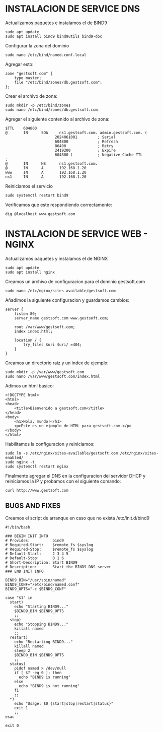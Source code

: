 

# INSTALACION DE SERVICE DNS

Actualizamos paquetes e instalamos el de BIND9

```shell
sudo apt update
sudo apt install bind9 bind9utils bind9-doc
```

Configurar la zona del dominio

```shell
sudo nano /etc/bind/named.conf.local
```

Agregar esto:

```shell
zone "gestsoft.com" {
    type master;
    file "/etc/bind/zones/db.gestsoft.com";
};
```

Crear el archivo de zona:

```shell
sudo mkdir -p /etc/bind/zones
sudo nano /etc/bind/zones/db.gestsoft.com
```

Agregar el siguiente contenido al archivo de zona:

```shell
$TTL    604800
@       IN      SOA     ns1.gestsoft.com. admin.gestsoft.com. (
                      2024061001         ; Serial
                      604800             ; Refresh
                      86400              ; Retry
                      2419200            ; Expire
                      604800 )           ; Negative Cache TTL
;
@       IN      NS      ns1.gestsoft.com.
@       IN      A       192.168.1.20
www     IN      A       192.168.1.20
ns1     IN      A       192.168.1.20

```

Reiniciamos el servicio

```shell
sudo systemctl restart bind9
```

Verificamos que este respondiendo correctamente:

```shell
dig @localhost www.gestsoft.com
```

# INSTALACION DE SERVICE WEB - NGINX

Actualizamos paquetes y instalamos el de NGINX

```shell
sudo apt update
sudo apt install nginx
```

Creamos un archivo de configuracion para el dominio gestsoft.com

```shell
sudo nano /etc/nginx/sites-available/gestsoft.com
```

Añadimos la siguiente configuracion y guardamos cambios:

```shell
server {
    listen 80;
    server_name gestsoft.com www.gestsoft.com;

    root /var/www/gestsoft.com;
    index index.html;

    location / {
        try_files $uri $uri/ =404;
    }
}
```

Creamos un directorio raiz y un index de ejemplo:

```shell
sudo mkdir -p /var/www/gestsoft.com
sudo nano /var/www/gestsoft.com/index.html
```

Adimos un html basico:

<!DOCTYPE html>

```shell
<!DOCTYPE html>
<html>
<head>
    <title>Bienvenido a gestsoft.com</title>
</head>
<body>
    <h1>Hola, mundo!</h1>
    <p>Este es un ejemplo de HTML para gestsoft.com.</p>
</body>
</html>

```

Habilitamos la configuracion y reiniciamos:

```shell
sudo ln -s /etc/nginx/sites-available/gestsoft.com /etc/nginx/sites-enabled/
sudo nginx -t
sudo systemctl restart nginx
```



Finalmente agregar el DNS en la configuracion del servidor DHCP y reiniciamos la IP y probamos con el siguiente comando:

```shell
curl http://www.gestsoft.com
```

## BUGS AND FIXES

Creamos el script de arranque en caso que no exista /etc/init.d/bind9

```shell
#!/bin/bash

### BEGIN INIT INFO
# Provides:          bind9
# Required-Start:    $remote_fs $syslog
# Required-Stop:     $remote_fs $syslog
# Default-Start:     2 3 4 5
# Default-Stop:      0 1 6
# Short-Description: Start BIND9
# Description:       Start the BIND9 DNS server
### END INIT INFO

BIND9_BIN="/usr/sbin/named"
BIND9_CONF="/etc/bind/named.conf"
BIND9_OPTS="-c $BIND9_CONF"

case "$1" in
  start)
    echo "Starting BIND9..."
    $BIND9_BIN $BIND9_OPTS
    ;;
  stop)
    echo "Stopping BIND9..."
    killall named
    ;;
  restart)
    echo "Restarting BIND9..."
    killall named
    sleep 2
    $BIND9_BIN $BIND9_OPTS
    ;;
  status)
    pidof named > /dev/null
    if [ $? -eq 0 ]; then
      echo "BIND9 is running"
    else
      echo "BIND9 is not running"
    fi
    ;;
  *)
    echo "Usage: $0 {start|stop|restart|status}"
    exit 1
    ;;
esac

exit 0
```
